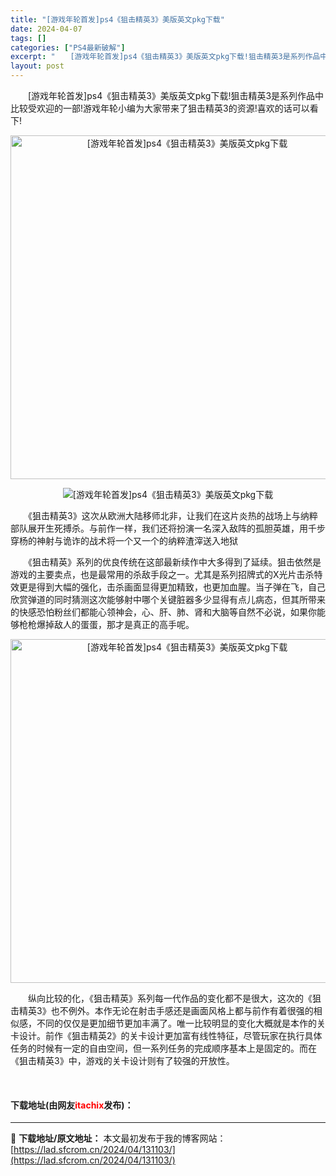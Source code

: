 ```yaml
---
title: "[游戏年轮首发]ps4《狙击精英3》美版英文pkg下载"
date: 2024-04-07
tags: []
categories: ["PS4最新破解"]
excerpt: "　　[游戏年轮首发]ps4《狙击精英3》美版英文pkg下载!狙击精英3是系列作品中比较受欢迎的一部!游戏年轮小编为大家带来了狙击精英3的资源!喜欢的话可以看下! 　　《狙击精英3》这次从欧洲大陆移师北非，让我们在这片炎热的战场上与纳粹部队展开生死搏杀。与前作一样，我们还将扮演一名深入敌阵的孤胆英雄，&hellip;"
layout: post
---
```


 <p>　　[游戏年轮首发]ps4《狙击精英3》美版英文pkg下载!狙击精英3是系列作品中比较受欢迎的一部!游戏年轮小编为大家带来了狙击精英3的资源!喜欢的话可以看下!</p> <p align="center"><img align="" border="0" src="https://lad.sfcrom.cn/wp-content/uploads/2024/04/20240407_66127890ecc88.webp" width="550" alt="[游戏年轮首发]ps4《狙击精英3》美版英文pkg下载" /></p> <p align="center"><img align="" border="0" src="https://www.2023game.com/d/file/p/2019/03-11/2bab9547688aea843e0a24c2770d6d03.jpg" alt="[游戏年轮首发]ps4《狙击精英3》美版英文pkg下载" /></p> <p>　　《狙击精英3》这次从欧洲大陆移师北非，让我们在这片炎热的战场上与纳粹部队展开生死搏杀。与前作一样，我们还将扮演一名深入敌阵的孤胆英雄，用千步穿杨的神射与诡诈的战术将一个又一个的纳粹渣滓送入地狱</p> <p>　　《狙击精英》系列的优良传统在这部最新续作中大多得到了延续。狙击依然是游戏的主要卖点，也是最常用的杀敌手段之一。尤其是系列招牌式的X光片击杀特效更是得到大幅的强化，击杀画面显得更加精致，也更加血腥。当子弹在飞，自己欣赏弹道的同时猜测这次能够射中哪个关键脏器多少显得有点儿病态，但其所带来的快感恐怕粉丝们都能心领神会，心、肝、肺、肾和大脑等自然不必说，如果你能够枪枪爆掉敌人的蛋蛋，那才是真正的高手呢。</p> <p align="center"><img align="" border="0" src="https://lad.sfcrom.cn/wp-content/uploads/2024/04/20240407_6612789240db5.webp" width="550" alt="[游戏年轮首发]ps4《狙击精英3》美版英文pkg下载" /></p> <p>　　纵向比较的化，《狙击精英》系列每一代作品的变化都不是很大，这次的《狙击精英3》也不例外。本作无论在射击手感还是画面风格上都与前作有着很强的相似感，不同的仅仅是更加细节更加丰满了。唯一比较明显的变化大概就是本作的关卡设计。前作《狙击精英2》的关卡设计更加富有线性特征，尽管玩家在执行具体任务的时候有一定的自由空间，但一系列任务的完成顺序基本上是固定的。而在《狙击精英3》中，游戏的关卡设计则有了较强的开放性。</p> <p>&nbsp;</p> <p><h4>下载地址(由网友<font color="red">itachix</font>发布)：</h4></p> 

---
📖 **下载地址/原文地址：** 本文最初发布于我的博客网站：[https://lad.sfcrom.cn/2024/04/131103/](https://lad.sfcrom.cn/2024/04/131103/)
